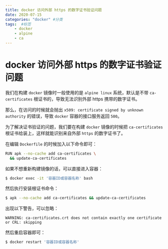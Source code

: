 ```yaml
---
title: docker 访问外部 https 的数字证书验证问题
date: 2020-07-15
categories: "docker" #分类
tags:  #标签
    - docker
    - alpine
    - ca
---
```


# docker 访问外部 https 的数字证书验证问题

我们在构建 `docker` 镜像时一般使用的是 `alpine linux` 系统，默认是不带 `ca-certificates` 根证书的，导致无法识别外部 https 携带的数字证书。

那么，在访问的时候就会抛出 `x509: certificate signed by unknown authority` 的错误，导致 `docker` 容器的接口服务返回 `500`。

为了解决证书验证的问题，我们要在构建 `docker` 镜像的时候把 `ca-certificates` 根证书给装上，这样就能识别来自外部 `https` 的数字证书了。

在编辑 `Dockerfile` 的时候加入以下命令即可：

```bash
RUN apk --no-cache add ca-certificates \
  && update-ca-certificates
```

如果不想重新构建镜像的话，可以直接进入容器：
```bash
$ docker exec -it '容器ID或容器名称' bash
```
然后执行安装根证书命令：
```bash
$ apk --no-cache add ca-certificates && update-ca-certificates
```
出现以下警告，可以忽略：
```
WARNING: ca-certificates.crt does not contain exactly one certificate or CRL: skipping
```

然后重启容器即可：
```bash
$ docker restart '容器ID或容器名称'
```